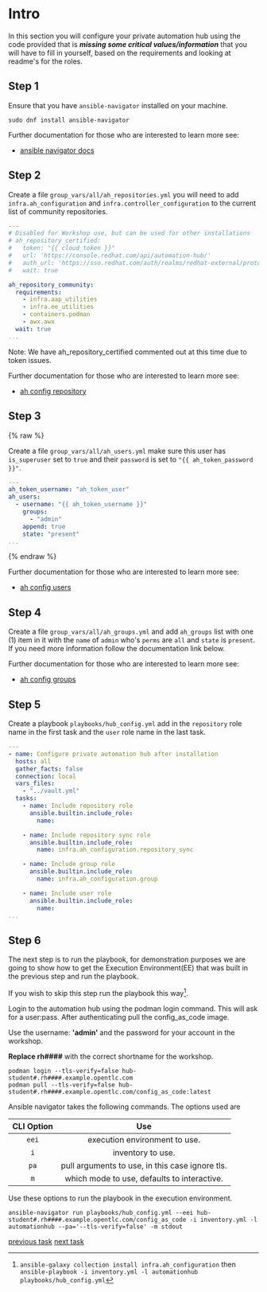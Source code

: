 # Intro

In this section you will configure your private automation hub using the code provided that is ***missing some critical values/information*** that you will have to fill in yourself, based on the requirements and looking at readme's for the roles.

## Step 1

Ensure that you have `ansible-navigator` installed on your machine.

```console
sudo dnf install ansible-navigator
```

Further documentation for those who are interested to learn more see:

- [ansible navigator docs](https://ansible-navigator.readthedocs.io/en/latest/installation/#install-ansible-navigator)

## Step 2

Create a file `group_vars/all/ah_repositories.yml` you will need to add `infra.ah_configuration` and `infra.controller_configuration` to the current list of community repositories.

```yaml
---
# Disabled for Workshop use, but can be used for other installations
# ah_repository_certified:
#   token: "{{ cloud_token }}"
#   url: 'https://console.redhat.com/api/automation-hub/'
#   auth_url: 'https://sso.redhat.com/auth/realms/redhat-external/protocol/openid-connect/token'
#   wait: true

ah_repository_community:
  requirements:
    - infra.aap_utilities
    - infra.ee_utilities
    - containers.podman
    - awx.awx
  wait: true
...

```

Note: We have ah_repository_certified commented out at this time due to token issues.

Further documentation for those who are interested to learn more see:

- [ah config repository](https://github.com/redhat-cop/ah_configuration/blob/devel/roles/repository/README.md)

## Step 3

{% raw %}

Create a file `group_vars/all/ah_users.yml` make sure this user has `is_superuser` set to `true` and their `password` is set to `"{{ ah_token_password }}"`.

```yaml
---
ah_token_username: "ah_token_user"
ah_users:
  - username: "{{ ah_token_username }}"
    groups:
      - "admin"
    append: true
    state: "present"
...

```

{% endraw %}

Further documentation for those who are interested to learn more see:

- [ah config users](https://github.com/redhat-cop/ah_configuration/blob/devel/roles/user/README.md)

## Step 4

Create a file `group_vars/all/ah_groups.yml` and add `ah_groups` list with one (1) item in it with the `name` of `admin` who's `perms` are `all` and `state` is `present`.
If you need more information follow the documentation link below.

Further documentation for those who are interested to learn more see:

- [ah config groups](https://github.com/redhat-cop/ah_configuration/blob/devel/roles/group/README.md)

## Step 5

Create a playbook `playbooks/hub_config.yml` add in the `repository` role name in the first task and the `user` role name in the last task.

```yaml
---
- name: Configure private automation hub after installation
  hosts: all
  gather_facts: false
  connection: local
  vars_files:
    - "../vault.yml"
  tasks:
    - name: Include repository role
      ansible.builtin.include_role:
        name:

    - name: Include repository sync role
      ansible.builtin.include_role:
        name: infra.ah_configuration.repository_sync

    - name: Include group role
      ansible.builtin.include_role:
        name: infra.ah_configuration.group

    - name: Include user role
      ansible.builtin.include_role:
        name:
...
```

## Step 6

The next step is to run the playbook, for demonstration purposes we are going to show how to get the Execution Environment(EE) that was built in the previous step and run the playbook.

If you wish to skip this step run the playbook this way[^1].

[^1]: `ansible-galaxy collection install infra.ah_configuration` then `ansible-playbook -i inventory.yml -l automationhub playbooks/hub_config.yml`

Login to the automation hub using the podman login command. This will ask for a user:pass. After authenticating pull the config_as_code image.

Use the username: **'admin'** and the password for your account in the workshop.

**Replace rh####** with the correct shortname for the workshop.

```console
podman login --tls-verify=false hub-student#.rh####.example.opentlc.com
podman pull --tls-verify=false hub-student#.rh####.example.opentlc.com/config_as_code:latest
```

Ansible navigator takes the following commands.
The options used are

|CLI Option|Use|
|:---:|:---:|
|`eei`|execution environment to use.|
|`i`|inventory to use.|
|`pa`|pull arguments to use, in this case ignore tls.|
|`m`|which mode to use, defaults to interactive.|

Use these options to run the playbook in the execution environment.

```console
ansible-navigator run playbooks/hub_config.yml --eei hub-student#.rh####.example.opentlc.com/config_as_code -i inventory.yml -l automationhub --pa='--tls-verify=false' -m stdout
```

[previous task](../1-ee/README.md) [next task](../3-controller/README.md)
